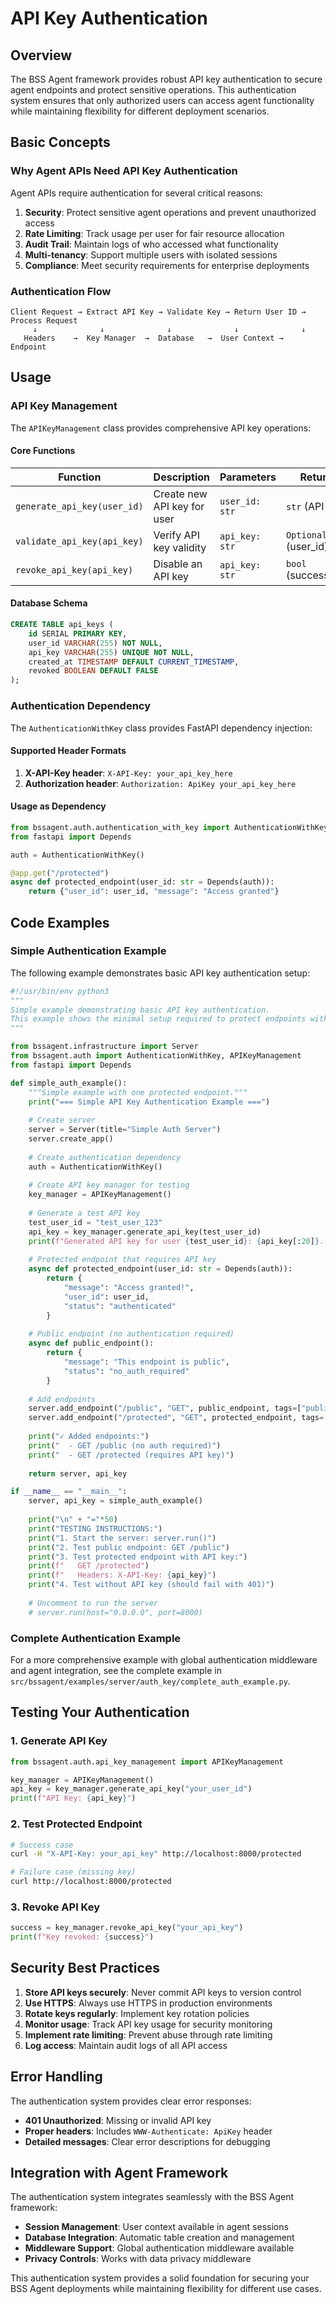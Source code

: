 # API Key Authentication

## Overview

The BSS Agent framework provides robust API key authentication to secure agent endpoints and protect sensitive operations. This authentication system ensures that only authorized users can access agent functionality while maintaining flexibility for different deployment scenarios.

## Basic Concepts

### Why Agent APIs Need API Key Authentication

Agent APIs require authentication for several critical reasons:

1. **Security**: Protect sensitive agent operations and prevent unauthorized access
2. **Rate Limiting**: Track usage per user for fair resource allocation
3. **Audit Trail**: Maintain logs of who accessed what functionality
4. **Multi-tenancy**: Support multiple users with isolated sessions
5. **Compliance**: Meet security requirements for enterprise deployments

### Authentication Flow

```
Client Request → Extract API Key → Validate Key → Return User ID → Process Request
     ↓              ↓              ↓              ↓              ↓
   Headers    →  Key Manager  →  Database   →  User Context →  Endpoint
```

## Usage

### API Key Management

The `APIKeyManagement` class provides comprehensive API key operations:

#### Core Functions

| Function | Description | Parameters | Returns |
|----------|-------------|------------|---------|
| `generate_api_key(user_id)` | Create new API key for user | `user_id: str` | `str` (API key) |
| `validate_api_key(api_key)` | Verify API key validity | `api_key: str` | `Optional[str]` (user_id) |
| `revoke_api_key(api_key)` | Disable an API key | `api_key: str` | `bool` (success) |

#### Database Schema

```sql
CREATE TABLE api_keys (
    id SERIAL PRIMARY KEY,
    user_id VARCHAR(255) NOT NULL,
    api_key VARCHAR(255) UNIQUE NOT NULL,
    created_at TIMESTAMP DEFAULT CURRENT_TIMESTAMP,
    revoked BOOLEAN DEFAULT FALSE
);
```

### Authentication Dependency

The `AuthenticationWithKey` class provides FastAPI dependency injection:

#### Supported Header Formats

1. **X-API-Key header**: `X-API-Key: your_api_key_here`
2. **Authorization header**: `Authorization: ApiKey your_api_key_here`

#### Usage as Dependency

```python
from bssagent.auth.authentication_with_key import AuthenticationWithKey
from fastapi import Depends

auth = AuthenticationWithKey()

@app.get("/protected")
async def protected_endpoint(user_id: str = Depends(auth)):
    return {"user_id": user_id, "message": "Access granted"}
```

## Code Examples

### Simple Authentication Example

The following example demonstrates basic API key authentication setup:

```python
#!/usr/bin/env python3
"""
Simple example demonstrating basic API key authentication.
This example shows the minimal setup required to protect endpoints with API keys.
"""

from bssagent.infrastructure import Server
from bssagent.auth import AuthenticationWithKey, APIKeyManagement
from fastapi import Depends

def simple_auth_example():
    """Simple example with one protected endpoint."""
    print("=== Simple API Key Authentication Example ===")
    
    # Create server
    server = Server(title="Simple Auth Server")
    server.create_app()
    
    # Create authentication dependency
    auth = AuthenticationWithKey()
    
    # Create API key manager for testing
    key_manager = APIKeyManagement()
    
    # Generate a test API key
    test_user_id = "test_user_123"
    api_key = key_manager.generate_api_key(test_user_id)
    print(f"Generated API key for user {test_user_id}: {api_key[:20]}...")
    
    # Protected endpoint that requires API key
    async def protected_endpoint(user_id: str = Depends(auth)):
        return {
            "message": "Access granted!",
            "user_id": user_id,
            "status": "authenticated"
        }
    
    # Public endpoint (no authentication required)
    async def public_endpoint():
        return {
            "message": "This endpoint is public",
            "status": "no_auth_required"
        }
    
    # Add endpoints
    server.add_endpoint("/public", "GET", public_endpoint, tags=["public"])
    server.add_endpoint("/protected", "GET", protected_endpoint, tags=["protected"])
    
    print("✓ Added endpoints:")
    print("  - GET /public (no auth required)")
    print("  - GET /protected (requires API key)")
    
    return server, api_key

if __name__ == "__main__":
    server, api_key = simple_auth_example()
    
    print("\n" + "="*50)
    print("TESTING INSTRUCTIONS:")
    print("1. Start the server: server.run()")
    print("2. Test public endpoint: GET /public")
    print("3. Test protected endpoint with API key:")
    print(f"   GET /protected")
    print(f"   Headers: X-API-Key: {api_key}")
    print("4. Test without API key (should fail with 401)")
    
    # Uncomment to run the server
    # server.run(host="0.0.0.0", port=8000)
```

### Complete Authentication Example

For a more comprehensive example with global authentication middleware and agent integration, see the complete example in `src/bssagent/examples/server/auth_key/complete_auth_example.py`.

## Testing Your Authentication

### 1. Generate API Key

```python
from bssagent.auth.api_key_management import APIKeyManagement

key_manager = APIKeyManagement()
api_key = key_manager.generate_api_key("your_user_id")
print(f"API Key: {api_key}")
```

### 2. Test Protected Endpoint

```bash
# Success case
curl -H "X-API-Key: your_api_key" http://localhost:8000/protected

# Failure case (missing key)
curl http://localhost:8000/protected
```

### 3. Revoke API Key

```python
success = key_manager.revoke_api_key("your_api_key")
print(f"Key revoked: {success}")
```

## Security Best Practices

1. **Store API keys securely**: Never commit API keys to version control
2. **Use HTTPS**: Always use HTTPS in production environments
3. **Rotate keys regularly**: Implement key rotation policies
4. **Monitor usage**: Track API key usage for security monitoring
5. **Implement rate limiting**: Prevent abuse through rate limiting
6. **Log access**: Maintain audit logs of all API access

## Error Handling

The authentication system provides clear error responses:

- **401 Unauthorized**: Missing or invalid API key
- **Proper headers**: Includes `WWW-Authenticate: ApiKey` header
- **Detailed messages**: Clear error descriptions for debugging

## Integration with Agent Framework

The authentication system integrates seamlessly with the BSS Agent framework:

- **Session Management**: User context available in agent sessions
- **Database Integration**: Automatic table creation and management
- **Middleware Support**: Global authentication middleware available
- **Privacy Controls**: Works with data privacy middleware

This authentication system provides a solid foundation for securing your BSS Agent deployments while maintaining flexibility for different use cases.
